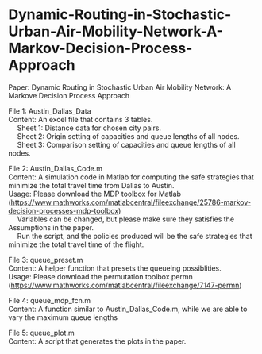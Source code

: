 # Dynamic-Routing-in-Stochastic-Urban-Air-Mobility-Network-A-Markov-Decision-Process-Approach

Paper: Dynamic Routing in Stochastic Urban Air Mobility Network: A Markove Decision Process Approach

File 1: Austin_Dallas_Data  
Content: An excel file that contains 3 tables.   
   &emsp;      Sheet 1: Distance data for chosen city pairs.  
  &emsp;       Sheet 2: Origin setting of capacities and queue lengths of all nodes.   
    &emsp;     Sheet 3: Comparison setting of capacities and queue lengths of all nodes.   
         
File 2: Austin_Dallas_Code.m         
Content: A simulation code in Matlab for computing the safe strategies that minimize the total travel time from Dallas to Austin.    
Usage: Please download the MDP toolbox for Matlab (https://www.mathworks.com/matlabcentral/fileexchange/25786-markov-decision-processes-mdp-toolbox)      
     &emsp;    Variables can be changed, but please make sure they satisfies the Assumptions in the paper.   
      &emsp;   Run the script, and the policies produced will be the safe strategies that minimize the total travel time of the flight.     

File 3: queue_preset.m           
Content:  A helper function that presets the queueing possiblities.  
Usage: Please download the permutation toolbox permn (https://www.mathworks.com/matlabcentral/fileexchange/7147-permn)  

File 4:  queue_mdp_fcn.m  
Content: A function similar to Austin_Dallas_Code.m, while we are able to vary the maximum queue lengths  

File 5:  queue_plot.m  
Content: A script that generates the plots in the paper.

